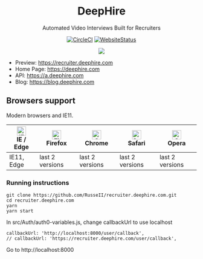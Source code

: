 
<h1 align="center">DeepHire</h1>

<div align="center">

Automated Video Interviews Built for Recruiters


[![CircleCI](https://circleci.com/gh/RusseII/recruiter.deephire.io/tree/master.svg?style=svg&circle-token=8463e824f7adf292e2199d326ae19c1405db6700)](https://circleci.com/gh/RusseII/recruiter.deephire.io/tree/master)
[![WebsiteStatus](https://img.shields.io/website-up-down-green-red/https/recruiter.deephire.com.svg)](https://recruiter.deephire.com)



![](https://s3.amazonaws.com/deephire/logos/deephire+shortlists+photo.jpg)

</div>

- Preview: https://recruiter.deephire.com
- Home Page: https://deephire.com
- API: https://a.deephire.com
- Blog: https://blog.deephire.com


## Browsers support

Modern browsers and IE11.

| [<img src="https://raw.githubusercontent.com/alrra/browser-logos/master/src/edge/edge_48x48.png" alt="IE / Edge" width="24px" height="24px" />](http://godban.github.io/browsers-support-badges/)</br>IE / Edge | [<img src="https://raw.githubusercontent.com/alrra/browser-logos/master/src/firefox/firefox_48x48.png" alt="Firefox" width="24px" height="24px" />](http://godban.github.io/browsers-support-badges/)</br>Firefox | [<img src="https://raw.githubusercontent.com/alrra/browser-logos/master/src/chrome/chrome_48x48.png" alt="Chrome" width="24px" height="24px" />](http://godban.github.io/browsers-support-badges/)</br>Chrome | [<img src="https://raw.githubusercontent.com/alrra/browser-logos/master/src/safari/safari_48x48.png" alt="Safari" width="24px" height="24px" />](http://godban.github.io/browsers-support-badges/)</br>Safari | [<img src="https://raw.githubusercontent.com/alrra/browser-logos/master/src/opera/opera_48x48.png" alt="Opera" width="24px" height="24px" />](http://godban.github.io/browsers-support-badges/)</br>Opera |
| --------- | --------- | --------- | --------- | --------- |
| IE11, Edge| last 2 versions| last 2 versions| last 2 versions| last 2 versions



### Running instructions
```
git clone https://github.com/RusseII/recruiter.deephire.com.git 
cd recruiter.deephire.com
yarn
yarn start 
```

In src/Auth/auth0-variables.js, change callbackUrl to use localhost 
```
callbackUrl: 'http://localhost:8000/user/callback',
// callbackUrl: 'https://recruiter.deephire.com/user/callback',
```

Go to http://localhost:8000
